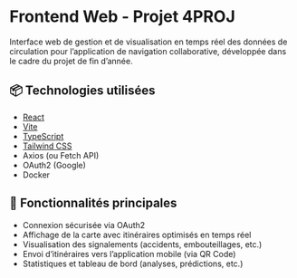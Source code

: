 # Frontend Web - Projet 4PROJ

Interface web de gestion et de visualisation en temps réel des données de circulation pour l’application de navigation collaborative, développée dans le cadre du projet de fin d’année.

## 📦 Technologies utilisées

- [React](https://react.dev/)
- [Vite](https://vitejs.dev/)
- [TypeScript](https://www.typescriptlang.org/) 
- [Tailwind CSS](https://tailwindcss.com/) 
- Axios (ou Fetch API)
- OAuth2 (Google)
- Docker

## 🚀 Fonctionnalités principales

- Connexion sécurisée via OAuth2
- Affichage de la carte avec itinéraires optimisés en temps réel
- Visualisation des signalements (accidents, embouteillages, etc.)
- Envoi d’itinéraires vers l’application mobile (via QR Code)
- Statistiques et tableau de bord (analyses, prédictions, etc.)


